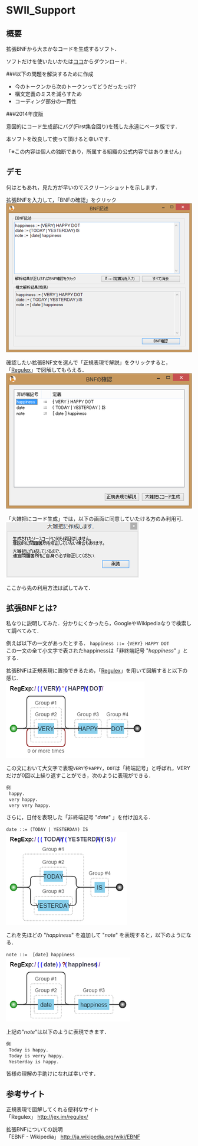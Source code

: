 SWII_Support
============

## 概要

拡張BNFから大まかなコードを生成するソフト．  

ソフトだけを使いたいかたは[ココ][BNFSupport]からダウンロード．

[BNFSupport]:https://raw.githubusercontent.com/konta220/SWII_Support/master/BNFSupport.exe

###以下の問題を解決するために作成

* 今のトークンから次のトークンってどうだったっけ?
* 構文定義のミスを減らすため
* コーディング部分の一貫性

###2014年度版

意図的にコード生成部にバグ(First集合回り)を残した永遠にベータ版です．

本ソフトを改良して使って頂けると幸いです．  

「※この内容は個人の独断であり，所属する組織の公式内容ではありません」

## デモ

何はともあれ，見た方が早いのでスクリーンショットを示します．

拡張BNFを入力して，「BNFの確認」をクリック
![BNF記述画面](https://raw.githubusercontent.com/konta220/SWII_Support/master/Ohter/screen1.PNG)

確認したい拡張BNF文を選んで「正規表現で解説」をクリックすると，「[Regulex][]」で図解してもらえる．
![BNFの確認画面](https://raw.githubusercontent.com/konta220/SWII_Support/master/Ohter/screen2.PNG)

「大雑把にコード生成」では，以下の画面に同意していたける方のみ利用可.
![BNF記述画面](https://raw.githubusercontent.com/konta220/SWII_Support/master/Ohter/screen3.PNG)

ここから先の利用方法は試してみて．


## 拡張BNFとは?

私なりに説明してみた．分かりにくかったら，GoogleやWikipediaなりで検索して調べてみて．

例えば以下の一文があったとする．
`happiness ::= {VERY} HAPPY DOT`  
この一文の全て小文字で表されたhappinessは「非終端記号 "*happiness*" 」とする．

拡張BNFは正規表現に置換できるため，「[Regulex][]」を用いて図解すると以下の感じ.  
![happinessのBNF](https://raw.githubusercontent.com/konta220/SWII_Support/master/Ohter/eBNF_happy.png)

この文において大文字で表現`VERY`や`HAPPY`，`DOT`は「終端記号」と呼ばれ，VERYだけが0回以上繰り返すことができ，次のように表現ができる．


    例
     happy.
     very happy.
     very very happy.

さらに，日付を表現した「非終端記号 "*date*" 」を付け加える．

`date ::= (TODAY | YESTERDAY) IS`  
![happinessのBNF](https://raw.githubusercontent.com/konta220/SWII_Support/master/Ohter/eBNF_date.png)

これを先ほどの "*happiness*" を追加して "*note*" を表現すると，以下のようになる．

`note ::=  [date] happiness`  
![noteのBNF](https://raw.githubusercontent.com/konta220/SWII_Support/master/Ohter/eBNF_note.png)

上記の"*note*"は以下のように表現できます．

    例
     Today is happy.
     Today is verry happy.
     Yesterday is happy.

皆様の理解の手助けになれば幸いです．

## 参考サイト

正規表現で図解してくれる便利なサイト  
「Regulex」 http://jex.im/regulex/

[Regulex]:http://jex.im/regulex/  

拡張BNFについての説明  
「EBNF - Wikipedia」 http://ja.wikipedia.org/wiki/EBNF

[EBNF]:http://ja.wikipedia.org/wiki/EBNF



